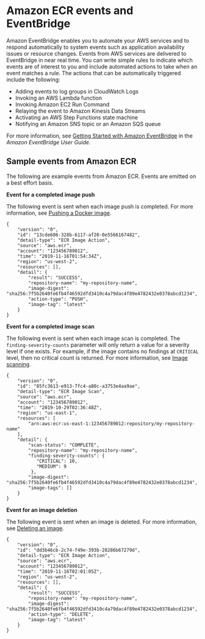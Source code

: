 # Amazon ECR events and EventBridge<a name="ecr-eventbridge"></a>

Amazon EventBridge enables you to automate your AWS services and to respond automatically to system events such as application availability issues or resource changes\. Events from AWS services are delivered to EventBridge in near real time\. You can write simple rules to indicate which events are of interest to you and include automated actions to take when an event matches a rule\. The actions that can be automatically triggered include the following:
+ Adding events to log groups in CloudWatch Logs
+ Invoking an AWS Lambda function
+ Invoking Amazon EC2 Run Command
+ Relaying the event to Amazon Kinesis Data Streams
+ Activating an AWS Step Functions state machine
+ Notifying an Amazon SNS topic or an Amazon SQS queue

For more information, see [Getting Started with Amazon EventBridge](https://docs.aws.amazon.com/eventbridge/latest/userguide/eventbridge-getting-set-up.html) in the *Amazon EventBridge User Guide*\.

## Sample events from Amazon ECR<a name="ecr-eventbridge-bus"></a>

The following are example events from Amazon ECR\. Events are emitted on a best effort basis\.

**Event for a completed image push**

The following event is sent when each image push is completed\. For more information, see [Pushing a Docker image](docker-push-ecr-image.md)\.

```
{
    "version": "0",
    "id": "13cde686-328b-6117-af20-0e5566167482",
    "detail-type": "ECR Image Action",
    "source": "aws.ecr",
    "account": "123456789012",
    "time": "2019-11-16T01:54:34Z",
    "region": "us-west-2",
    "resources": [],
    "detail": {
        "result": "SUCCESS",
        "repository-name": "my-repository-name",
        "image-digest": "sha256:7f5b2640fe6fb4f46592dfd3410c4a79dac4f89e4782432e0378abcd1234",
        "action-type": "PUSH",
        "image-tag": "latest"
    }
}
```

**Event for a completed image scan**

The following event is sent when each image scan is completed\. The `finding-severity-counts` parameter will only return a value for a severity level if one exists\. For example, if the image contains no findings at `CRITICAL` level, then no critical count is returned\. For more information, see [Image scanning](image-scanning.md)\.

```
{
    "version": "0",
    "id": "85fc3613-e913-7fc4-a80c-a3753e4aa9ae",
    "detail-type": "ECR Image Scan",
    "source": "aws.ecr",
    "account": "123456789012",
    "time": "2019-10-29T02:36:48Z",
    "region": "us-east-1",
    "resources": [
        "arn:aws:ecr:us-east-1:123456789012:repository/my-repository-name"
    ],
    "detail": {
        "scan-status": "COMPLETE",
        "repository-name": "my-repository-name",
        "finding-severity-counts": {
	       "CRITICAL": 10,
	       "MEDIUM": 9
	     },
        "image-digest": "sha256:7f5b2640fe6fb4f46592dfd3410c4a79dac4f89e4782432e0378abcd1234",
        "image-tags": []
    }
}
```

**Event for an image deletion**

The following event is sent when an image is deleted\. For more information, see [Deleting an image](delete_image.md)\.

```
{
    "version": "0",
    "id": "dd3b46cb-2c74-f49e-393b-28286b67279d",
    "detail-type": "ECR Image Action",
    "source": "aws.ecr",
    "account": "123456789012",
    "time": "2019-11-16T02:01:05Z",
    "region": "us-west-2",
    "resources": [],
    "detail": {
        "result": "SUCCESS",
        "repository-name": "my-repository-name",
        "image-digest": "sha256:7f5b2640fe6fb4f46592dfd3410c4a79dac4f89e4782432e0378abcd1234",
        "action-type": "DELETE",
        "image-tag": "latest"
    }
}
```